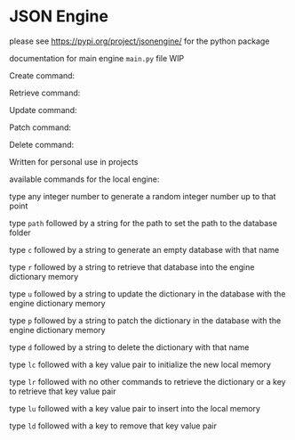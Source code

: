 # JSON Engine

please see https://pypi.org/project/jsonengine/ for the python package

documentation for main engine `main.py` file WIP

Create command:

Retrieve command:

Update command:

Patch command:

Delete command:

Written for personal use in projects

available commands for the local engine:

type any integer number to generate a random integer number up to that point

type `path` followed by a string for the path to set the path to the database folder

type `c` followed by a string to generate an empty database with that name

type `r` followed by a string to retrieve that database into the engine dictionary memory

type `u` followed by a string to update the dictionary in the database with the engine dictionary memory

type `p` followed by a string to patch the dictionary in the database with the engine dictionary memory

type `d` followed by a string to delete the dictionary with that name

type `lc` followed with a key value pair to initialize the new local memory

type `lr` followed with no other commands to retrieve the dictionary or a key to retrieve that key value pair

type `lu` followed with a key value pair to insert into the local memory

type `ld` followed with a key to remove that key value pair
